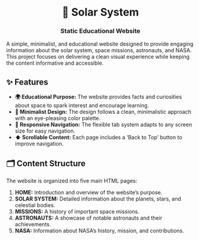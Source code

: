 <h1 align="center">🌌 Solar System</h1>
<h3 align="center">Static Educational Website</h3>
<!-- README.md -->

<p>A simple, minimalist, and educational website designed to provide engaging information about the solar system, space missions, astronauts, and NASA. This project focuses on delivering a clean visual experience while keeping the content informative and accessible.</p>

## ✨ Features

<ul>
  <li><strong>🌍 Educational Purpose:</strong> The website provides facts and curiosities about space to spark interest and encourage learning.</li>
  <li><strong>🎨 Minimalist Design:</strong> The design follows a clean, minimalistic approach with an eye-pleasing color palette.</li>
  <li><strong>📱 Responsive Navigation:</strong> The flexible tab system adapts to any screen size for easy navigation.</li>
  <li><strong>⬆️ Scrollable Content:</strong> Each page includes a ‘Back to Top’ button to improve navigation.</li>
</ul>

## 🗂️ Content Structure

<p>The website is organized into five main HTML pages:</p>

<ol>
  <li><strong>HOME:</strong> Introduction and overview of the website’s purpose.</li>
  <li><strong>SOLAR SYSTEM:</strong> Detailed information about the planets, stars, and celestial bodies.</li>
  <li><strong>MISSIONS:</strong> A history of important space missions.</li>
  <li><strong>ASTRONAUTS:</strong> A showcase of notable astronauts and their achievements.</li>
  <li><strong>NASA:</strong> Information about NASA’s history, mission, and contributions.</li>
</ol>
